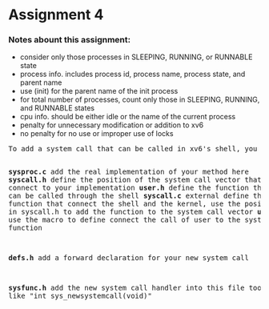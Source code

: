 # Assignment 4
<h3>Notes abount this assignment: </h3>
<ul>
  <li>consider only those processes in SLEEPING, RUNNING, or RUNNABLE state</li>
  <li>process info. includes process id, process name, process state, and parent name</li>
  <li>use (init) for the parent name of the init process</li>
  <li>for total number of processes, count only those in SLEEPING, RUNNING, and RUNNABLE states</li>
  <li>cpu info. should be either idle or the name of the current process</li>
  <li>penalty for unnecessary modification or addition to xv6</li>
  <li>no penalty for no use or improper use of locks</li>
</ul>
<pre>
To add a system call that can be called in xv6's shell, you should so something with the five files

  <b>sysproc.c</b> add the real implementation of your method here
  <b>syscall.h</b> define the position of the system call vector that connect to your implementation
  <b>user.h</b> define the function that can be called through the shell
  <b>syscall.c</b> external define the function that connect the shell and the kernel, use the position defined in syscall.h to add the function to the system call vector
  <b>usys.S</b> use the macro to define connect the call of user to the system call function

  <b>defs.h</b> add a forward declaration for your new system call

  <b>sysfunc.h</b> add the new system call handler into this file too like "int sys_newsystemcall(void)"
</pre>
